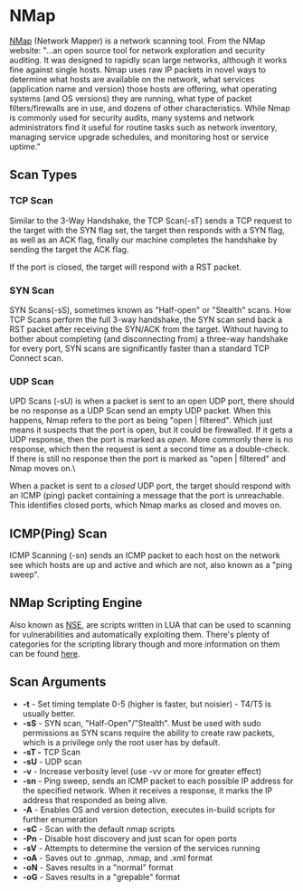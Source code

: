 # NMap

[NMap](https://nmap.org/) (Network Mapper) is a network scanning tool. From the NMap website: "...an open source tool for network exploration and security auditing. It was designed to rapidly scan large networks, although it works fine against single hosts. Nmap uses raw IP packets in novel ways to determine what hosts are available on the network, what services (application name and version) those hosts are offering, what operating systems (and OS versions) they are running, what type of packet filters/firewalls are in use, and dozens of other characteristics. While Nmap is commonly used for security audits, many systems and network administrators find it useful for routine tasks such as network inventory, managing service upgrade schedules, and monitoring host or service uptime."

## Scan Types

### TCP Scan

Similar to the 3-Way Handshake, the TCP Scan(-sT) sends a TCP request to the target with the SYN flag set, the target then responds with a SYN flag, as well as an ACK flag, finally our machine completes the handshake by sending the target the ACK flag.

If the port is closed, the target will respond with a RST packet.

### SYN Scan

SYN Scans(-sS), sometimes known as "Half-open" or "Stealth" scans. How TCP Scans perform the full 3-way handshake, the SYN scan send back a RST packet after receiving the SYN/ACK from the target. Without having to bother about completing (and disconnecting from) a three-way handshake for every port, SYN scans are significantly faster than a standard TCP Connect scan.

### UDP Scan

UPD Scans (-sU) is when a packet is sent to an open UDP port, there should be no response as a UDP Scan send an empty UDP packet. When this happens, Nmap refers to the port as being "open | filtered". Which just means it suspects that the port is open, but it could be firewalled. If it gets a UDP response, then the port is marked as _open_. More commonly there is no response, which then the request is sent a second time as a double-check. If there is still no response then the port is marked as "open | filtered" and Nmap moves on.\


When a packet is sent to a _closed_ UDP port, the target should respond with an ICMP (ping) packet containing a message that the port is unreachable. This identifies closed ports, which Nmap marks as closed and moves on.

## ICMP(Ping) Scan

ICMP Scanning (-sn) sends an ICMP packet to each host on the network see which hosts are up and active and which are not, also known as a "ping sweep". &#x20;

## NMap Scripting Engine

Also known as [NSE](https://nmap.org/nsedoc/), are scripts written in LUA that can be used to scanning for vulnerabilities and automatically exploiting them. There's plenty of categories for the scripting library though and more information on them can be found [here](https://nmap.org/book/nse-usage.html).&#x20;

## Scan Arguments

* **-t** - Set timing template 0-5 (higher is faster, but noisier) - T4/T5 is usually better.
* **-sS** - SYN scan, "Half-Open"/"Stealth". Must be used with sudo permissions as SYN scans require the ability to create raw packets, which is a privilege only the root user has by default.
* **-sT -** TCP Scan
* **-sU** - UDP scan
* **-v** - Increase verbosity level (use -vv or more for greater effect)
* **-sn** - Ping sweep, sends an ICMP packet to each possible IP address for the specified network. When it receives a response, it marks the IP address that responded as being alive.&#x20;
* **-A** - Enables OS and version detection, executes in-build scripts for further enumeration
* **-sC** - Scan with the default nmap scripts
* **-Pn** - Disable host discovery and just scan for open ports
* **-sV** - Attempts to determine the version of the services running
* **-oA** - Saves out to .gnmap, .nmap, and .xml format
* **-oN** - Saves results in a "normal" format
* **-oG** - Saves results in a "grepable" format
